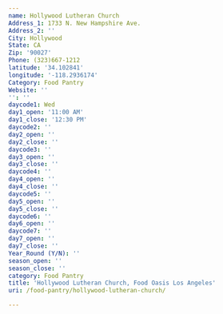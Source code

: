 ```yaml
---
name: Hollywood Lutheran Church
Address_1: 1733 N. New Hampshire Ave.
Address_2: ''
City: Hollywood
State: CA
Zip: '90027'
Phone: (323)667-1212
latitude: '34.102841'
longitude: '-118.2936174'
Category: Food Pantry
Website: ''
'': ''
daycode1: Wed
day1_open: '11:00 AM'
day1_close: '12:30 PM'
daycode2: ''
day2_open: ''
day2_close: ''
daycode3: ''
day3_open: ''
day3_close: ''
daycode4: ''
day4_open: ''
day4_close: ''
daycode5: ''
day5_open: ''
day5_close: ''
daycode6: ''
day6_open: ''
daycode7: ''
day7_open: ''
day7_close: ''
Year_Round (Y/N): ''
season_open: ''
season_close: ''
category: Food Pantry
title: 'Hollywood Lutheran Church, Food Oasis Los Angeles'
uri: /food-pantry/hollywood-lutheran-church/

---
```

